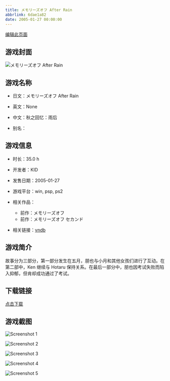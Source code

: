 ```yaml
---
title: メモリーズオフ After Rain
abbrlink: 6dae1a82
date: 2005-01-27 00:00:00
---
```

[编辑此页面](https://github.com/ACG-3/ADV3-source/blob/main/source/_posts/games/%E3%83%A1%E3%83%A2%E3%83%AA%E3%83%BC%E3%82%BA%E3%82%AA%E3%83%95%20After%20Rain.md)

## 游戏封面

![メモリーズオフ After Rain](https://pan.timero.xyz/d/onedrive/img_lib_001/%E3%83%A1%E3%83%A2%E3%83%AA%E3%83%BC%E3%82%BA%E3%82%AA%E3%83%95%20After%20Rain_cover.avif)


## 游戏名称

- 日文：メモリーズオフ After Rain
- 英文：None
- 中文：秋之回忆：雨后

- 别名：


## 游戏信息

- 时长：35.0 h
- 开发者：KID
- 发售日期：2005-01-27
- 游戏平台：win, psp, ps2
- 相关作品：
   - 前作：メモリーズオフ
   - 前作：メモリーズオフ セカンド

- 相关链接：[vndb](https://vndb.org/v1331)


## 游戏简介

故事分为三部分，第一部分发生在五月，朋也与小月和其他女孩们进行了互动。在第二部中，Ken 继续与 Hotaru 保持关系。在最后一部分中，朋也因考试失败而陷入抑郁，但肯却成功通过了考试。


## 下载链接

[点击下载](https://pan.timero.xyz/onedrive/adv_lib_001/%E3%83%A1%E3%83%A2%E3%83%AA%E3%83%BC%E3%82%BA%E3%82%AA%E3%83%95%20After%20Rain)


## 游戏截图


![Screenshot 1](https://pan.timero.xyz/d/onedrive/img_lib_001/%E3%83%A1%E3%83%A2%E3%83%AA%E3%83%BC%E3%82%BA%E3%82%AA%E3%83%95%20After%20Rain_Screenshot_1.avif)

![Screenshot 2](https://pan.timero.xyz/d/onedrive/img_lib_001/%E3%83%A1%E3%83%A2%E3%83%AA%E3%83%BC%E3%82%BA%E3%82%AA%E3%83%95%20After%20Rain_Screenshot_2.avif)

![Screenshot 3](https://pan.timero.xyz/d/onedrive/img_lib_001/%E3%83%A1%E3%83%A2%E3%83%AA%E3%83%BC%E3%82%BA%E3%82%AA%E3%83%95%20After%20Rain_Screenshot_3.avif)

![Screenshot 4](https://pan.timero.xyz/d/onedrive/img_lib_001/%E3%83%A1%E3%83%A2%E3%83%AA%E3%83%BC%E3%82%BA%E3%82%AA%E3%83%95%20After%20Rain_Screenshot_4.avif)

![Screenshot 5](https://pan.timero.xyz/d/onedrive/img_lib_001/%E3%83%A1%E3%83%A2%E3%83%AA%E3%83%BC%E3%82%BA%E3%82%AA%E3%83%95%20After%20Rain_Screenshot_5.avif)

